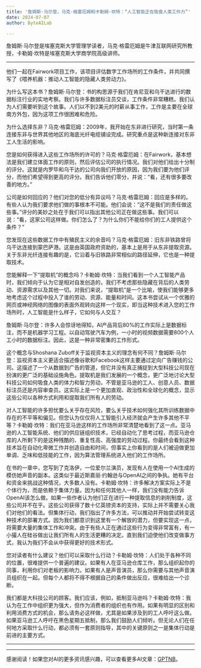 ```yaml
---
title: '詹姆斯·马尔登，马克·格雷厄姆和卡勒姆·坎特：“人工智能正在吸食人类工作力”'
date: 2024-07-07
author: ByteAILab

---
```


詹姆斯·马尔登是埃塞克斯大学管理学读者，马克·格雷厄姆是牛津互联网研究所教授，卡勒姆·坎特是埃塞克斯大学商学院高级讲师。

---
他们一起在Fairwork项目工作，该项目评估数字工作场所的工作条件，并共同撰写了《喂养机器：推动人工智能的隐藏人类劳动力》。

为什么写这本书？詹姆斯·马尔登：书的构思源于我们在肯尼亚和乌干达进行的数据标注行业的实地考察。我们与许多数据标注员交谈，工作条件非常糟糕。我们认为人们需要听到这个故事。人们以不到2美元的时薪从事工作，工作是主要在全球南方外包，因为这项工作很困难和危险。

为什么选择东非？马克·格雷厄姆：2009年，我开始在东非进行研究，当时第一条连接东非与世界其他地区的海底光纤电缆铺设完成。研究重点是这种新连接对东非工人生活的影响。

您是如何获得进入这些工作场所的许可的？马克·格雷厄姆：在Fairwork，基本想法是我们建立体面工作的原则，然后评估公司的执行情况。我们对他们给出十分制的评分。这就是内罗毕和乌干达的公司向我们开放的原因，因为我们要为他们评分，而他们希望得到更高的评分。我们告诉他们零分，并说：“看，还有很多要改善的地方。”

公司是如何回应的？他们对您的低分有异议吗？马克·格雷厄姆：回应是多样的。有些人认为我们要求他们做的事根本不可能。他们会说：“这不是我们的责任做这些事。”评分的美妙之处在于我们可以指出其他公司正在做这些事。我们可以说：“看，这家公司这样做。你们怎么了？为什么你们不能给你们的工人提供这个条件？”

您发现在这些数据工作中有殖民主义的余音吗？马克·格雷厄姆：旧东非铁路曾将乌干达连接到蒙巴萨港。这是由英国政府资助的，基本上是用于从东非提取资源。关于东非光纤连接有趣的是，它沿着与旧铁路非常相似的路径延伸，它也是一种提取技术。

您能解释一下“提取机”的概念吗？卡勒姆·坎特：当我们看到一个人工智能产品时，我们倾向于认为它是相对自发创造的，我们不考虑那些隐藏在背后的人类劳动、资源需求以及其他一切。对我们来说，“提取机”是一个比喻，使我们能够更多地考虑这个过程中投入了谁的劳动、资源、能量和时间。这本书尝试从一个优雅的网页或神经网络的图像的表面外观转向这样一个现实，即当这种技术进入您的工作场所时，人工智能是什么样子，它如何与人交互？

詹姆斯·马尔登：许多人会惊讶地得知，AI产品背后80%的工作实际上是数据标注，而不是机器学习工程。以自动驾驶汽车为例，一小时的视频数据需要800个人工小时的数据标注。因此，这是一种非常密集的工作形式。

这个概念与Shoshana Zuboff关于监视资本主义的理念有何不同？詹姆斯·马尔登：监视资本主义更适合描述像谷歌和Facebook这样主要通过定向广告赚钱的公司。这描述了一个从数据到广告的管道，但它并没有真正捕捉到大型科技公司现在扮演的更广泛的基础设施角色。提取机是我们发展的一个概念，更广泛地讨论大型科技公司如何吸食人类的体力和智力劳动，不管是亚马逊的工人、创意人员、数据标注员还是内容审查员。这实际上是一个更加直观、政治性和全球化的概念，显示这些公司以各种方式利用和提取我们所有人的劳动。

对人工智能的许多担忧要么关乎存在风险，要么关乎技术如何强化其所训练数据中存在的不平等和偏见。但您认为仅仅将人工智能引入经济就会产生许多其他不平等？卡勒姆·坎特：我们在亚马逊这样的工作场所非常清楚地看到了这一点。亚马逊的人工智能系统、他们的供应链组织技术，已经自动化了思考过程，而亚马逊仓库的人所剩下的是这种残酷的、重复性高、高强度的劳动过程。你最终会看到这种技术旨在自动化卑微工作并创造自由和时间，但事实上你看到的是人们被迫做更加单调、乏味和低技能的工作，因为算法管理系统进入他们的工作场所。

在书的一章中，您写到了克洛伊，一位爱尔兰演员，发现有人在使用一个AI生成的模仿她声音的副本。这类似于最近斯嘉丽·约翰逊与OpenAI之间的争执。她有平台和资金来挑战这种情况，大多数人没有。卡勒姆·坎特：许多解决方案实际上不是个体行为，而是依赖于集体力量。因为和任何其他人一样，我们没有能力告诉OpenAI该怎么做。如果一些作者认为他们正在进行一种提取信息的剥削制度，这些公司并不在乎。这些公司获得了数十亿英镑资本的支持，实际上并不需要关心我们对他们的看法。但集体行动，我们指出了许多方法，可以推动并开始尝试转变这种技术的部署方式。因为我们都意识到这里有一个解放的潜力，但要实现这一点，将需要大量的集体工作和冲突。由于有些人正在通过这些行为变得非常富有，有一小撮人在硅谷做出让我们所有人的生活更糟的决定。直到我们迫使他们改变做事方式，我认为我们不会从中获得更好的技术形式。

您对读者有什么建议？他们可以采取什么行动？卡勒姆·坎特：人们处于各种不同的位置，很难提供一个普遍的建议。如果有人在亚马逊仓库工作，那么组织起你的同事，利用你们对老板的影响力。如果有人是声音演员，那么你需要与其他声音演员组织在一起。但每个人都将不得不根据自己的条件做出反应，很难给出一个诊断。

我们都是大科技公司的顾客。我们应该，例如，抵制亚马逊吗？卡勒姆·坎特：我认为在工作中组织更为强大，但作为消费者的组织也有作用。如果有明显的区别和利用消费方式的机会，那么请务必这样做，尤其是如果涉及到的工人呼吁这么做。如果亚马逊工人呼吁在黑色星期五抵制，那么我们鼓励人们倾听。但无论人们在任何地方采取什么行动，都必须有一套原则指导，其中的关键原则之一是集体行动是前进的主要方式。


---
---
感谢阅读！如果您对AI的更多资讯感兴趣，可以查看更多AI文章：[GPTNB](https://gptnb.com)。
